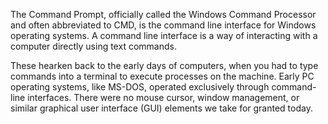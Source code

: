The Command Prompt, officially called the Windows Command Processor and often abbreviated to CMD, is the command line interface for Windows operating systems. A command line interface is a way of interacting with a computer directly using text commands.

These hearken back to the early days of computers, when you had to type commands into a terminal to execute processes on the machine. Early PC operating systems, like MS-DOS, operated exclusively through command-line interfaces. There were no mouse cursor, window management, or similar graphical user interface (GUI) elements we take for granted today.

